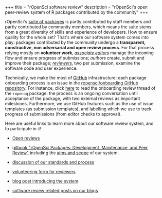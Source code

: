 +++
title = "rOpenSci software review"
description = "rOpenSci's open peer-review system of R packages contributed by the community"
+++

rOpenSci's [suite of packages](/packages/) is partly contributed by staff members and partly contributed by community members, which means the suite stems from a great diversity of skills and experience of developers. How to ensure quality for the whole set? That's where our software system comes into play: packages contributed by the community undergo a **transparent, constructive, non adversarial and open review process**. For that process relying mostly on **volunteer work**, _[associate editors](/about#team)_ manage the incoming flow and ensure progress of submissions; _authors_ create, submit and improve their package; _[reviewers](https://github.com/ropensci/onboarding#reviewers)_, two per submission, examine the software code and user experience.

Technically, we make the most of [GitHub](https://github.com/) infrastructure: each package onboarding process is an issue in the [ropensci/onboarding GitHub repository](https://github.com/ropensci/onboarding/). For instance, click [here](https://github.com/ropensci/onboarding/issues/24) to read the onboarding review thread of the `ropenaq` package: the process is an ongoing conversation until acceptance of the package, with two external reviews as important milestones. Furthermore, we use GitHub features such as the use of issue templates (as submission templates), and labelling which we use to track progress of submissions (from editor checks to approval).

Here are useful links to learn more about our software review system, and to participate in it!

* [Open reviews](https://github.com/ropensci/onboarding)

* [gitbook "rOpenSci Packages: Development, Maintenance, and Peer Review"](https://ropensci.github.io/dev_guide/) including the [aims and scope](https://ropensci.github.io/dev_guide/policies.html#aims-and-scope) of our system.

* [discussion of our standards and process](https://github.com/ropensci/onboarding-meta/issues)

* [volunteering form for reviewers](https://ropensci.org/onboarding/)

* [blog post introducing the system](https://www.numfocus.org/blog/how-ropensci-uses-code-review-to-promote-reproducible-science/)

* [software review related posts on our blogs](/tags/onboarding/)

